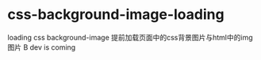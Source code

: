 # css-background-image-loading
loading css background-image 
提前加载页面中的css背景图片与html中的img图片
B
dev is coming